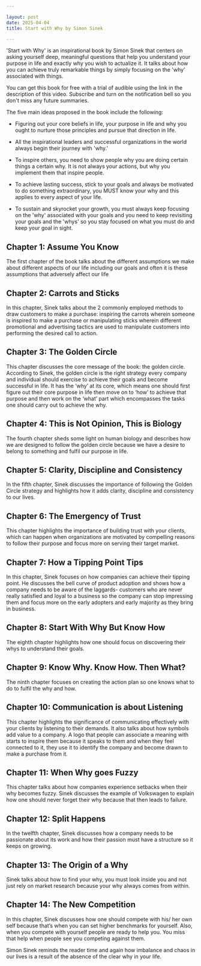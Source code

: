 ```yaml
---

layout: post
date: 2025-04-04
title: Start with Why by Simon Sinek

---
```


'Start with Why' is an inspirational book by Simon Sinek that centers on asking yourself deep, meaningful questions that help you understand your purpose in life and exactly why you wish to actualize it. It talks about how you can achieve truly remarkable things by simply focusing on the 'why' associated with things.

You can get this book for free with a trial of audible using the link in the description of this video. Subscribe and turn on the notification bell so you don't miss any future summaries.

The five main ideas proposed in the book include the following:

* Figuring out your core beliefs in life, your purpose in life and why you ought to nurture those principles and pursue that direction in life.

* All the inspirational leaders and successful organizations in the world always begin their journey with 'why.'

* To inspire others, you need to show people why you are doing certain things a certain why. It is not always your actions, but why you implement them that inspire people.

* To achieve lasting success, stick to your goals and always be motivated to do something extraordinary, you MUST know your why and this applies to every aspect of your life.

* To sustain and skyrocket your growth, you must always keep focusing on the 'why' associated with your goals and you need to keep revisiting your goals and the 'whys' so you stay focused on what you must do and keep your goal in sight.

## Chapter 1: Assume You Know

The first chapter of the book talks about the different assumptions we make about different aspects of our life including our goals and often it is these assumptions that adversely affect our life

## Chapter 2: Carrots and Sticks

In this chapter, Sinek talks about the 2 commonly employed methods to draw customers to make a purchase: inspiring the carrots wherein someone is inspired to make a purchase or manipulating sticks wherein different promotional and advertising tactics are used to manipulate customers into performing the desired call to action.

## Chapter 3: The Golden Circle

This chapter discusses the core message of the book: the golden circle. According to Sinek, the golden circle is the right strategy every company and individual should exercise to achieve their goals and become successful in life. It has the ‘why’ at its core, which means one should first figure out their core purpose in life then move on to ‘how’ to achieve that purpose and then work on the ‘what’ part which encompasses the tasks one should carry out to achieve the why.

## Chapter 4: This is Not Opinion, This is Biology

The fourth chapter sheds some light on human biology and describes how we are designed to follow the golden circle because we have a desire to belong to something and fulfil our purpose in life.

## Chapter 5: Clarity, Discipline and Consistency

In the fifth chapter, Sinek discusses the importance of following the Golden Circle strategy and highlights how it adds clarity, discipline and consistency to our lives.

## Chapter 6: The Emergency of Trust

This chapter highlights the importance of building trust with your clients, which can happen when organizations are motivated by compelling reasons to follow their purpose and focus more on serving their target market.

## Chapter 7: How a Tipping Point Tips

In this chapter, Sinek focuses on how companies can achieve their tipping point. He discusses the bell curve of product adoption and shows how a company needs to be aware of the laggards- customers who are never really satisfied and loyal to a business so the company can stop impressing them and focus more on the early adopters and early majority as they bring in business.

## Chapter 8: Start With Why But Know How

The eighth chapter highlights how one should focus on discovering their whys to understand their goals.

## Chapter 9: Know Why. Know How. Then What?

The ninth chapter focuses on creating the action plan so one knows what to do to fulfil the why and how.

## Chapter 10: Communication is about Listening

This chapter highlights the significance of communicating effectively with your clients by listening to their demands. It also talks about how symbols add value to a company. A logo that people can associate a meaning with starts to inspire them because it speaks to them and when they feel connected to it, they use it to identify the company and become drawn to make a purchase from it.

## Chapter 11: When Why goes Fuzzy

This chapter talks about how companies experience setbacks when their why becomes fuzzy. Sinek discusses the example of Volkswagen to explain how one should never forget their why because that then leads to failure.

## Chapter 12: Split Happens

In the twelfth chapter, Sinek discusses how a company needs to be passionate about its work and how their passion must have a structure so it keeps on growing.

## Chapter 13: The Origin of a Why

Sinek talks about how to find your why, you must look inside you and not just rely on market research because your why always comes from within.

## Chapter 14: The New Competition

In this chapter, Sinek discusses how one should compete with his/ her own self because that’s when you can set higher benchmarks for yourself. Also, when you compete with yourself people are ready to help you. You miss that help when people see you competing against them.

Simon Sinek reminds the reader time and again how imbalance and chaos in our lives is a result of the absence of the clear why in your life.
